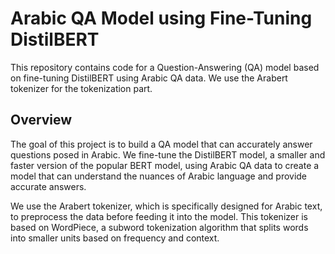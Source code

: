 # Arabic QA Model using Fine-Tuning DistilBERT
This repository contains code for a Question-Answering (QA) model based on fine-tuning DistilBERT using Arabic QA data. We use the Arabert tokenizer for the tokenization part.

## Overview

The goal of this project is to build a QA model that can accurately answer questions posed in Arabic. We fine-tune the DistilBERT model, a smaller and faster version of the popular BERT model, using Arabic QA data to create a model that can understand the nuances of Arabic language and provide accurate answers.

We use the Arabert tokenizer, which is specifically designed for Arabic text, to preprocess the data before feeding it into the model. This tokenizer is based on WordPiece, a subword tokenization algorithm that splits words into smaller units based on frequency and context.
